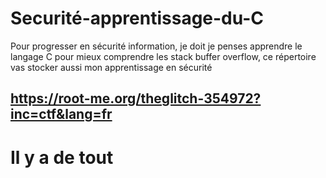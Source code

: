 # Securité-apprentissage-du-C
Pour progresser en sécurité information, je doit je penses apprendre le langage C pour mieux comprendre les stack buffer overflow, ce répertoire vas stocker aussi mon apprentissage en sécurité
## https://root-me.org/theglitch-354972?inc=ctf&lang=fr

# Il y a de tout

